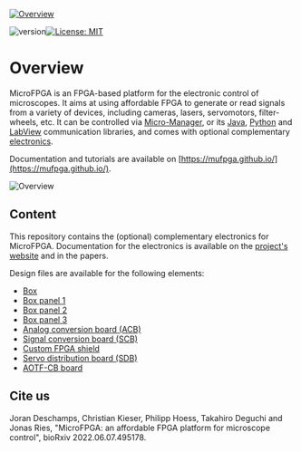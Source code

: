 <a href="https://mufpga.github.io/"><img src="https://raw.githubusercontent.com/mufpga/mufpga.github.io/main/img/logo_title.png" alt="Overview"/>

</a>

![version](https://img.shields.io/badge/version-3.1.0-blue)[![License: MIT](https://img.shields.io/badge/License-MIT-blue.svg)](https://opensource.org/licenses/MIT)



# Overview

MicroFPGA is an FPGA-based platform for the electronic control of microscopes. It aims at using affordable FPGA to generate or read signals from a variety of devices, including cameras, lasers, servomotors, filter-wheels, etc. It can be controlled via [Micro-Manager](https://micro-manager.org/MicroFPGA), or its [Java](https://github.com/mufpga/MicroFPGA-java), [Python](https://github.com/mufpga/MicroFPGA-py) and [LabView](https://github.com/mufpga/MicroFPGA-labview) communication libraries, and comes with optional complementary [electronics](https://github.com/mufpga/MicroFPGA-electronics).

Documentation and tutorials are available on [https://mufpga.github.io/](https://mufpga.github.io/).



<img src="https://raw.githubusercontent.com/mufpga/mufpga.github.io/main/img/figs/G_overview.png" alt="Overview"/>

## Content

This repository contains the (optional) complementary electronics for MicroFPGA. Documentation for the electronics is available on the [project's website](https://mufpga.github.io/resource1_electronics.html) and in the papers.

Design files are available for the following elements:
- [Box](Box)
- [Box panel 1](Box_panel_1)
- [Box panel 2](Box_panel_2)
- [Box panel 3](Box_panel_3)
- [Analog conversion board (ACB)](Analog_conversion_board)
- [Signal conversion board (SCB)](Signal_conversion_board)
- [Custom FPGA shield](FPGA_shield)
- [Servo distribution board (SDB)](Servo_distribution_board)
- [AOTF-CB board](AOTF_conversion_board)


## Cite us
Joran Deschamps, Christian Kieser, Philipp Hoess, Takahiro Deguchi and Jonas Ries, "MicroFPGA: an affordable FPGA platform for microscope control", bioRxiv 2022.06.07.495178.
